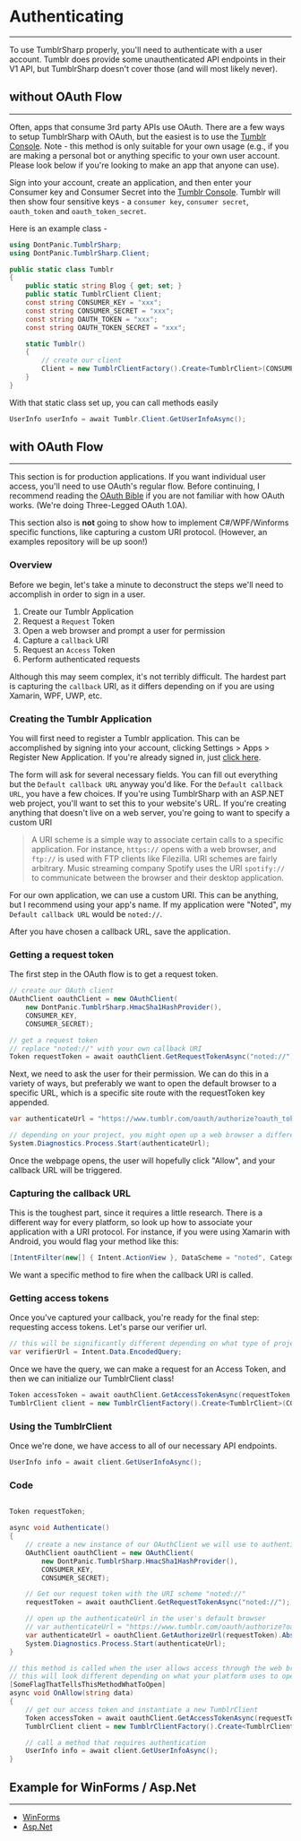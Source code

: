 # Authenticating
*** 

To use TumblrSharp properly, you'll need to authenticate with a user account.  Tumblr does provide some unauthenticated API endpoints in their V1 API, but TumblrSharp doesn't cover those (and will most likely never).

## without OAuth Flow
*** 

Often, apps that consume 3rd party APIs use OAuth.  There are a few ways to setup TumblrSharp with OAuth, but the easiest is to use the [Tumblr Console](https://api.tumblr.com/console). Note - this method is only suitable for your own usage (e.g., if you are making a personal bot or anything specific to your own user account.  Please look below if you're looking to make an app that anyone can use).

Sign into your account, create an application, and then enter your Consumer key and Consumer Secret into the [Tumblr Console](https://api.tumblr.com/console).  Tumblr will then show four sensitive keys - a `consumer key`, `consumer secret`, `oauth_token` and `oauth_token_secret`.  

Here is an example class -

```cs
using DontPanic.TumblrSharp;
using DontPanic.TumblrSharp.Client;

public static class Tumblr
{
    public static string Blog { get; set; }
    public static TumblrClient Client;
    const string CONSUMER_KEY = "xxx";
    const string CONSUMER_SECRET = "xxx";
    const string OAUTH_TOKEN = "xxx";
    const string OAUTH_TOKEN_SECRET = "xxx";

    static Tumblr()
    {
        // create our client
        Client = new TumblrClientFactory().Create<TumblrClient>(CONSUMER_KEY, CONSUMER_SECRET, new DontPanic.TumblrSharp.OAuth.Token(OAUTH_TOKEN, OAUTH_TOKEN_SECRET));
    }
}
```

With that static class set up, you can call methods easily

```cs
UserInfo userInfo = await Tumblr.Client.GetUserInfoAsync();
```


## with OAuth Flow
*** 


This section is for production applications.  If you want individual user access, you'll need to use OAuth's regular flow.
Before continuing, I recommend reading the [OAuth Bible](http://oauthbible.com/#oauth-10a-three-legged) if you are not familiar with how OAuth works.  (We're doing Three-Legged OAuth 1.0A).

This section also is **not** going to show how to implement C#/WPF/Winforms specific functions, like capturing a custom URI protocol.  (However, an examples repository will be up soon!)

### Overview

Before we begin, let's take a minute to deconstruct the steps we'll need to accomplish in order to sign in a user.

1. Create our Tumblr Application
2. Request a `Request` Token
3. Open a web browser and prompt a user for permission
4. Capture a `callback` URI
5. Request an `Access` Token
6. Perform authenticated requests

Although this may seem complex, it's not terribly difficult.  The hardest part is capturing the `callback` URI, as it differs depending on if you are using Xamarin, WPF, UWP, etc.

### Creating the Tumblr Application

You will first need to register a Tumblr application.  This can be accomplished by signing into your account, clicking Settings > Apps > Register New Application.  If you're already signed in, just [click here](https://www.tumblr.com/oauth/register).

The form will ask for several necessary fields.  You can fill out everything but the `Default callback URL` anyway you'd like.  For the `Default callback URL`, you have a few choices.  If you're using TumblrSharp with an ASP.NET web project, you'll want to set this to your website's URL.  If you're creating anything that doesn't live on a web server, you're going to want to specify a custom URI 

> A URI scheme is a simple way to associate certain calls to a specific application. For instance, `https://` opens with a web browser, and `ftp://` is used with FTP clients like Filezilla.  URI schemes are fairly arbitrary.  Music streaming company Spotify uses the URI `spotify://` to communicate between the browser and their desktop application.  

For our own application, we can use a custom URI.  This can be anything, but I recommend using your app's name.  If my application were "Noted", my `Default callback URL` would be `noted://`.

After you have chosen a callback URL, save the application.

### Getting a request token

The first step in the OAuth flow is to get a request token.  

```cs
// create our OAuth client
OAuthClient oauthClient = new OAuthClient(
    new DontPanic.TumblrSharp.HmacSha1HashProvider(),
    CONSUMER_KEY,
    CONSUMER_SECRET);

// get a request token
// replace "noted://" with your own callback URI
Token requestToken = await oauthClient.GetRequestTokenAsync("noted://");
```

Next, we need to ask the user for their permission. We can do this in a variety of ways, but preferably we want to open the default browser to a specific URL, which is a specific site route with the requestToken key appended.  

```cs
var authenticateUrl = "https://www.tumblr.com/oauth/authorize?oauth_token=" + requestToken.Key;

// depending on your project, you might open up a web browser a different way
System.Diagnostics.Process.Start(authenticateUrl);
```

Once the webpage opens, the user will hopefully click "Allow", and your callback URL will be triggered.

### Capturing the callback URL 

This is the toughest part, since it requires a little research.  There is a different way for every platform, so look up how to associate your application with a URI protocol.  For instance, if you were using Xamarin with Android, you would flag your method like this: 

```cs
[IntentFilter(new[] { Intent.ActionView }, DataScheme = "noted", Categories = new[] { Intent.CategoryBrowsable, Intent.CategoryDefault })]
```

We want a specific method to fire when the callback URI is called.

### Getting access tokens

Once you've captured your callback, you're ready for the final step: requesting access tokens.  Let's parse our verifier url.

```cs
// this will be significantly different depending on what type of project you're making.  You'll need to consult the documentation for the service in question.
var verifierUrl = Intent.Data.EncodedQuery;
```

Once we have the query, we can make a request for an Access Token, and then we can initialize our TumblrClient class!

```cs
Token accessToken = await oauthClient.GetAccessTokenAsync(requestToken, verifierUrl);
TumblrClient client = new TumblrClientFactory().Create<TumblrClient>(CONSUMER_KEY, CONSUMER_SECRET, accessToken);
```

### Using the TumblrClient

Once we're done, we have access to all of our necessary API endpoints.

```cs
UserInfo info = await client.GetUserInfoAsync();
```

### Code


```cs

Token requestToken;

async void Authenticate()
{
    // create a new instance of our OAuthClient we will use to authenticate
    OAuthClient oauthClient = new OAuthClient(
        new DontPanic.TumblrSharp.HmacSha1HashProvider(),
        CONSUMER_KEY,
        CONSUMER_SECRET);

    // Get our request token with the URI scheme "noted://"
    requestToken = await oauthClient.GetRequestTokenAsync("noted://");

    // open up the authenticateUrl in the user's default browser
    // var authenticateUrl = "https://www.tumblr.com/oauth/authorize?oauth_token=" + requestToken.Key;
    var authenticateUrl = oauthClient.GetAuthorizeUrl(requestToken).AbsoluteUri;
    System.Diagnostics.Process.Start(authenticateUrl);
}

// this method is called when the user allows access through the web browser
// this will look different depending on what your platform uses to open URI schemes
[SomeFlagThatTellsThisMethodWhatToOpen]
async void OnAllow(string data)
{
    // get our access token and instantiate a new TumblrClient
    Token accessToken = await oauthClient.GetAccessTokenAsync(requestToken, data);
    TumblrClient client = new TumblrClientFactory().Create<TumblrClient>(CONSUMER_KEY, CONSUMER_SECRET, accessToken);

    // call a method that requires authentication
    UserInfo info = await client.GetUserInfoAsync();
}
```
  
## Example for WinForms / Asp.Net
*** 

- [WinForms](https://github.com/piedoom/TumblrSharp/tree/master/Examples/.Net%20Framework/Windows/Authenticate)
- [Asp.Net]()